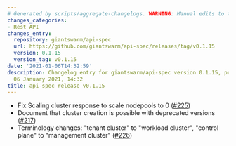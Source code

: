 ```yaml
---
# Generated by scripts/aggregate-changelogs. WARNING: Manual edits to this files will be overwritten.
changes_categories:
- Rest API
changes_entry:
  repository: giantswarm/api-spec
  url: https://github.com/giantswarm/api-spec/releases/tag/v0.1.15
  version: 0.1.15
  version_tag: v0.1.15
date: '2021-01-06T14:32:59'
description: Changelog entry for giantswarm/api-spec version 0.1.15, published on
  06 January 2021, 14:32
title: api-spec release v0.1.15
---
```


- Fix Scaling cluster response to scale nodepools to 0 ([#225](https://github.com/giantswarm/api-spec/pull/225))
- Document that cluster creation is possible with deprecated versions ([#217](https://github.com/giantswarm/api-spec/pull/217))
- Terminology changes: "tenant cluster" to "workload cluster", "control plane" to "management cluster" ([#226](https://github.com/giantswarm/api-spec/pull/226))
